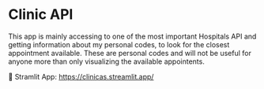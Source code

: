 # Clinic API

This app is mainly accessing to one of the most important Hospitals API
and getting information about my personal codes, to look for the closest
appointment available. These are personal codes and will not be useful 
for anyone more than only visualizing the available appointents. 

🎈 Stramlit App: https://clinicas.streamlit.app/